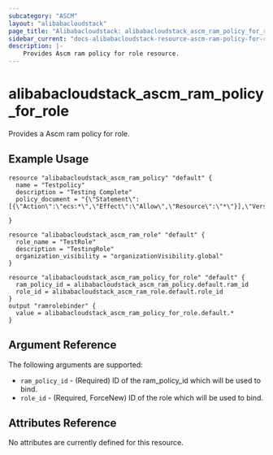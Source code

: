 ```yaml
---
subcategory: "ASCM"
layout: "alibabacloudstack"
page_title: "Alibabacloudstack: alibabacloudstack_ascm_ram_policy_for_role"
sidebar_current: "docs-alibabacloudstack-resource-ascm-ram-policy-for-role"
description: |-
    Provides Ascm ram policy for role resource.
---
```


# alibabacloudstack_ascm_ram_policy_for_role

Provides a Ascm ram policy for role.

## Example Usage

```
resource "alibabacloudstack_ascm_ram_policy" "default" {
  name = "Testpolicy"
  description = "Testing Complete"
  policy_document = "{\"Statement\":[{\"Action\":\"ecs:*\",\"Effect\":\"Allow\",\"Resource\":\"*\"}],\"Version\":\"1\"}"

}

resource "alibabacloudstack_ascm_ram_role" "default" {
  role_name = "TestRole"
  description = "TestingRole"
  organization_visibility = "organizationVisibility.global"
}

resource "alibabacloudstack_ascm_ram_policy_for_role" "default" {
  ram_policy_id = alibabacloudstack_ascm_ram_policy.default.ram_id
  role_id = alibabacloudstack_ascm_ram_role.default.role_id
}
output "ramrolebinder" {
  value = alibabacloudstack_ascm_ram_policy_for_role.default.*
}

```
## Argument Reference

The following arguments are supported:

* `ram_policy_id` - (Required) ID of the ram_policy_id which will be used to bind.
* `role_id` - (Required, ForceNew) ID of the role which will be used to bind.

## Attributes Reference

No attributes are currently defined for this resource.